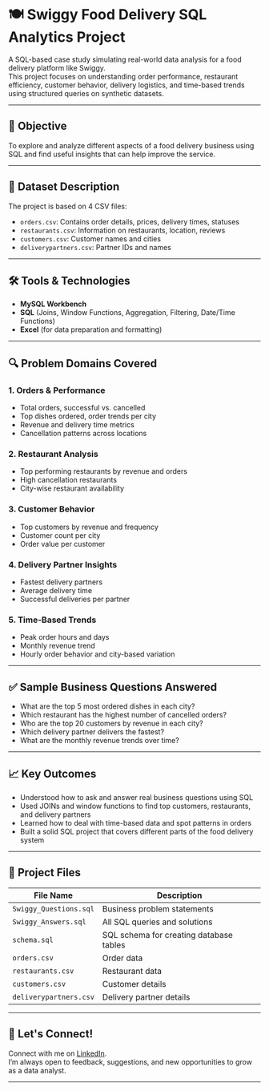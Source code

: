 # 🍽️ Swiggy Food Delivery SQL Analytics Project

A SQL-based case study simulating real-world data analysis for a food delivery platform like Swiggy.  
This project focuses on understanding order performance, restaurant efficiency, customer behavior, delivery logistics, and time-based trends using structured queries on synthetic datasets.

---

## 📌 Objective

To explore and analyze different aspects of a food delivery business using SQL and find useful insights that can help improve the service.

---

## 📂 Dataset Description

The project is based on 4 CSV files:
- `orders.csv`: Contains order details, prices, delivery times, statuses
- `restaurants.csv`: Information on restaurants, location, reviews
- `customers.csv`: Customer names and cities
- `deliverypartners.csv`: Partner IDs and names

---

## 🛠️ Tools & Technologies

- **MySQL Workbench**
- **SQL** (Joins, Window Functions, Aggregation, Filtering, Date/Time Functions)
- **Excel** (for data preparation and formatting)

---

## 🔍 Problem Domains Covered

### 1. Orders & Performance
- Total orders, successful vs. cancelled
- Top dishes ordered, order trends per city
- Revenue and delivery time metrics
- Cancellation patterns across locations

### 2. Restaurant Analysis
- Top performing restaurants by revenue and orders
- High cancellation restaurants
- City-wise restaurant availability

### 3. Customer Behavior
- Top customers by revenue and frequency
- Customer count per city
- Order value per customer

### 4. Delivery Partner Insights
- Fastest delivery partners
- Average delivery time
- Successful deliveries per partner

### 5. Time-Based Trends
- Peak order hours and days
- Monthly revenue trend
- Hourly order behavior and city-based variation

---

## ✅ Sample Business Questions Answered

- What are the top 5 most ordered dishes in each city?
- Which restaurant has the highest number of cancelled orders?
- Who are the top 20 customers by revenue in each city?
- Which delivery partner delivers the fastest?
- What are the monthly revenue trends over time?


---

## 📈 Key Outcomes

- Understood how to ask and answer real business questions using SQL
- Used JOINs and window functions to find top customers, restaurants, and delivery partners
- Learned how to deal with time-based data and spot patterns in orders
- Built a solid SQL project that covers different parts of the food delivery system

---

## 🚀 Project Files

| File Name              | Description                              |
|------------------------|------------------------------------------|
| `Swiggy_Questions.sql` | Business problem statements               |
| `Swiggy_Answers.sql`   | All SQL queries and solutions             |
| `schema.sql`           | SQL schema for creating database tables   |
| `orders.csv`           | Order data                                |
| `restaurants.csv`      | Restaurant data                           |
| `customers.csv`        | Customer details                          |
| `deliverypartners.csv` | Delivery partner details                  |

---

## 💬 Let's Connect!

Connect with me on [LinkedIn](https://www.linkedin.com/in/dnyaneshwar-wadje-94ba03236/).  
I’m always open to feedback, suggestions, and new opportunities to grow as a data analyst.

---
